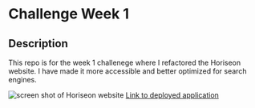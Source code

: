 # Challenge Week 1

## Description

This repo is for the week 1 challenege where I refactored the Horiseon website. I have made it more accessible and better optimized for search engines.

![screen shot of Horiseon website](https://github.com/alyssafadai/challenge-week-1/blob/master/assets/images/screen-shot.png)
[Link to deployed application](https://alyssafadai.github.io/challenge-week-1)